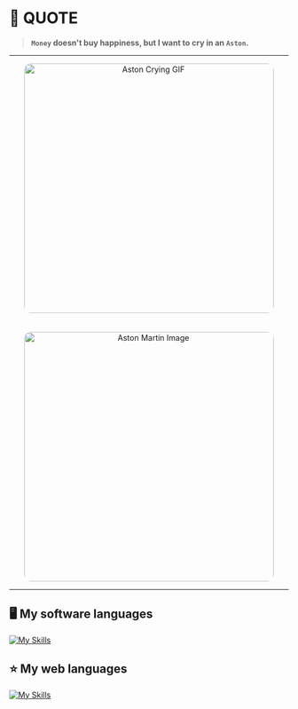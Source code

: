 # 💸 QUOTE

> **`Money` doesn't buy happiness, but I want to cry in an `Aston`.**

---

<p align="center">
  <img src="https://media.discordapp.net/attachments/1335231401926070313/1350474777558782065/telechargement.gif?ex=684645e5&is=6844f465&hm=961ae3c402d2e6b90f25a83e4213c2e6bbd9e59dbb50a7e2e628677d031f75c6&=&width=449&height=253" 
       alt="Aston Crying GIF" 
       width="450" style="border-radius: 12px;"/>
</p>

<p align="center">
  <img src="https://i.pinimg.com/736x/24/82/b2/2482b2e6b7ef6cc5b7b39e444b8f42eb.jpg"
       alt="Aston Martin Image"
       width="450" style="border-radius: 12px; margin-top: 20px;"/>
</p>

---

## 🖥️ My software languages
[![My Skills](https://skillicons.dev/icons?i=py,nodejs)](https://skillicons.dev)

## ⭐ My web languages
[![My Skills](https://skillicons.dev/icons?i=html,css,js)](https://skillicons.dev)
